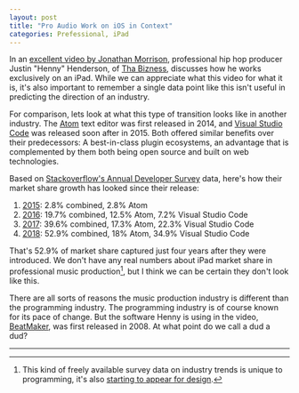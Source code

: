```yaml
---
layout: post
title: "Pro Audio Work on iOS in Context"
categories: Prefessional, iPad
---
```


In an [excellent video by Jonathan Morrison](https://www.youtube.com/watch?v=dItCj676GmA&list=PLqcaiHQwxA9jB-o-1-zmujxnbpaqwl9lV), professional hip hop producer Justin "Henny" Henderson, of [Tha Bizness](https://en.wikipedia.org/wiki/Tha_Bizness), discusses how he works exclusively on an iPad. While we can appreciate what this video for what it is, it's also important to remember a single data point like this isn't useful in predicting the direction of an industry.

For comparison, lets look at what this type of transition looks like in another industry. The [Atom](https://en.wikipedia.org/wiki/Atom_(text_editor)) text editor was first released in 2014, and [Visual Studio Code](https://en.wikipedia.org/wiki/Visual_Studio_Code) was released soon after in 2015. Both offered similar benefits over their predecessors: A best-in-class plugin ecosystems, an advantage that is complemented by them both being open source and built on web technologies.

Based on [Stackoverflow's Annual Developer Survey](https://insights.stackoverflow.com) data, here's how their market share growth has looked since their release:

1. [2015](https://insights.stackoverflow.com/survey/2015#tech-editor): 2.8% combined, 2.8% Atom
2. [2016](https://insights.stackoverflow.com/survey/2016#technology-development-environments): 19.7% combined, 12.5% Atom, 7.2% Visual Studio Code
3. [2017](https://insights.stackoverflow.com/survey/2017#technology-_-most-popular-developer-environments-by-occupation): 39.6% combined, 17.3% Atom, 22.3% Visual Studio Code
4. [2018](https://insights.stackoverflow.com/survey/2018#technology-_-most-popular-development-environments): 52.9% combined, 18% Atom, 34.9% Visual Studio Code

That's 52.9% of market share captured just four years after they were introduced. We don't have any real numbers about iPad market share in professional music production[^survey], but I think we can be certain they don't look like this.

There are all sorts of reasons the music production industry is different than the programming industry. The programming industry is of course known for its pace of change. But the software Henny is using in the video, [BeatMaker](https://intua.net/beatmaker3/), was first released in 2008. At what point do we call a dud a dud?

* * *

[^survey]: This kind of freely available survey data on industry trends is unique to programming, it's also [starting to appear for design](https://uxtools.co/survey-2018).